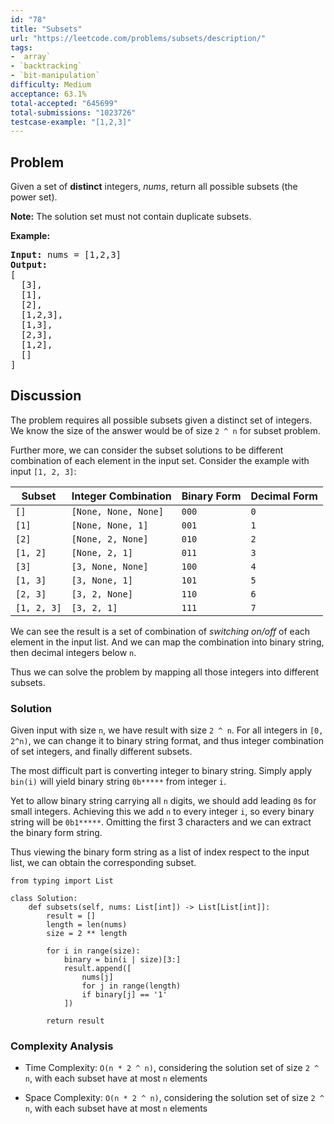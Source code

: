 ```yaml
---
id: "78"
title: "Subsets"
url: "https://leetcode.com/problems/subsets/description/"
tags:
- `array`
- `backtracking`
- `bit-manipulation`
difficulty: Medium
acceptance: 63.1%
total-accepted: "645699"
total-submissions: "1023726"
testcase-example: "[1,2,3]"
---
```


## Problem

<p>Given a set of <strong>distinct</strong> integers, <em>nums</em>, return all possible subsets (the power set).</p>

<p><strong>Note:</strong> The solution set must not contain duplicate subsets.</p>

<p><strong>Example:</strong></p>

<pre>
<strong>Input:</strong> nums = [1,2,3]
<strong>Output:</strong>
[
  [3],
&nbsp; [1],
&nbsp; [2],
&nbsp; [1,2,3],
&nbsp; [1,3],
&nbsp; [2,3],
&nbsp; [1,2],
&nbsp; []
]</pre>

## Discussion

The problem requires all possible subsets given a distinct set of integers.
We know the size of the answer would be of size `2 ^ n` for subset problem.

Further more, we can consider the subset solutions to be different combination
of each element in the input set. Consider the example with input `[1, 2, 3]`:

|      Subset |  Integer Combination | Binary Form | Decimal Form |
| ----------- | -------------------- | ----------- | ------------ |
|        `[]` | `[None, None, None]` |       `000` |          `0` |
|       `[1]` |    `[None, None, 1]` |       `001` |          `1` |
|       `[2]` |    `[None, 2, None]` |       `010` |          `2` |
|    `[1, 2]` |       `[None, 2, 1]` |       `011` |          `3` |
|       `[3]` |    `[3, None, None]` |       `100` |          `4` |
|    `[1, 3]` |       `[3, None, 1]` |       `101` |          `5` |
|    `[2, 3]` |       `[3, 2, None]` |       `110` |          `6` |
| `[1, 2, 3]` |          `[3, 2, 1]` |       `111` |          `7` |

We can see the result is a set of combination of *switching on/off* of each
element in the input list. And we can map the combination into binary string,
then decimal integers below `n`.

Thus we can solve the problem by mapping all those integers into different
subsets.

### Solution

Given input with size `n`, we have result with size `2 ^ n`.
For all integers in `[0, 2^n)`, we can change it to binary string format, and
thus integer combination of set integers, and finally different subsets.

The most difficult part is converting integer to binary string.
Simply apply `bin(i)` will yield binary string `0b*****` from integer `i`.

Yet to allow binary string carrying all `n` digits, we should add leading `0`s
for small integers. Achieving this we add `n` to every integer `i`, so every
binary string will be `0b1*****`. Omitting the first 3 characters and we can
extract the binary form string.

Thus viewing the binary form string as a list of index respect to the input
list, we can obtain the corresponding subset.

```py3
from typing import List

class Solution:
    def subsets(self, nums: List[int]) -> List[List[int]]:
        result = []
        length = len(nums)
        size = 2 ** length

        for i in range(size):
            binary = bin(i | size)[3:]
            result.append([
                nums[j]
                for j in range(length)
                if binary[j] == '1'
            ])

        return result
```

### Complexity Analysis

- Time Complexity: `O(n * 2 ^ n)`, considering the solution set of size
  `2 ^ n`, with each subset have at most `n` elements

- Space Complexity: `O(n * 2 ^ n)`, considering the solution set of size
  `2 ^ n`, with each subset have at most `n` elements
